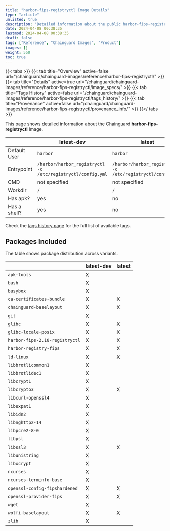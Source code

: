 ```yaml
---
title: "harbor-fips-registryctl Image Details"
type: "article"
unlisted: true
description: "Detailed information about the public harbor-fips-registryctl Chainguard Image."
date: 2024-04-08 00:38:35
lastmod: 2024-04-08 00:38:35
draft: false
tags: ["Reference", "Chainguard Images", "Product"]
images: []
weight: 550
toc: true
---
```


{{< tabs >}}
{{< tab title="Overview" active=false url="/chainguard/chainguard-images/reference/harbor-fips-registryctl/" >}}
{{< tab title="Details" active=true url="/chainguard/chainguard-images/reference/harbor-fips-registryctl/image_specs/" >}}
{{< tab title="Tags History" active=false url="/chainguard/chainguard-images/reference/harbor-fips-registryctl/tags_history/" >}}
{{< tab title="Provenance" active=false url="/chainguard/chainguard-images/reference/harbor-fips-registryctl/provenance_info/" >}}
{{</ tabs >}}

This page shows detailed information about the Chainguard **harbor-fips-registryctl** Image.

|              | latest-dev                                                  | latest                                                      |
|--------------|-------------------------------------------------------------|-------------------------------------------------------------|
| Default User | `harbor`                                                    | `harbor`                                                    |
| Entrypoint   | `/harbor/harbor_registryctl -c /etc/registryctl/config.yml` | `/harbor/harbor_registryctl -c /etc/registryctl/config.yml` |
| CMD          | not specified                                               | not specified                                               |
| Workdir      | `/`                                                         | `/`                                                         |
| Has apk?     | yes                                                         | no                                                          |
| Has a shell? | yes                                                         | no                                                          |

Check the [tags history page](/chainguard/chainguard-images/reference/harbor-fips-registryctl/tags_history/) for the full list of available tags.

## Packages Included
The table shows package distribution across variants.

|                                | latest-dev | latest |
|--------------------------------|------------|--------|
| `apk-tools`                    | X          |        |
| `bash`                         | X          |        |
| `busybox`                      | X          |        |
| `ca-certificates-bundle`       | X          | X      |
| `chainguard-baselayout`        | X          | X      |
| `git`                          | X          |        |
| `glibc`                        | X          | X      |
| `glibc-locale-posix`           | X          | X      |
| `harbor-fips-2.10-registryctl` | X          | X      |
| `harbor-registry-fips`         | X          | X      |
| `ld-linux`                     | X          | X      |
| `libbrotlicommon1`             | X          |        |
| `libbrotlidec1`                | X          |        |
| `libcrypt1`                    | X          |        |
| `libcrypto3`                   | X          | X      |
| `libcurl-openssl4`             | X          |        |
| `libexpat1`                    | X          |        |
| `libidn2`                      | X          |        |
| `libnghttp2-14`                | X          |        |
| `libpcre2-8-0`                 | X          |        |
| `libpsl`                       | X          |        |
| `libssl3`                      | X          | X      |
| `libunistring`                 | X          |        |
| `libxcrypt`                    | X          |        |
| `ncurses`                      | X          |        |
| `ncurses-terminfo-base`        | X          |        |
| `openssl-config-fipshardened`  | X          | X      |
| `openssl-provider-fips`        | X          | X      |
| `wget`                         | X          |        |
| `wolfi-baselayout`             | X          | X      |
| `zlib`                         | X          |        |


